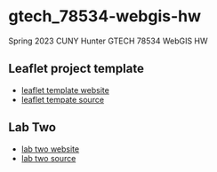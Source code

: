 # gtech_78534-webgis-hw
Spring 2023 CUNY Hunter GTECH 78534 WebGIS HW

## Leaflet project template
- [leaflet template website](https://tangoyankee.github.io/gtech_78534-webgis-hw/nyc_leaflet_template)
- [leaflet tempate source](https://github.com/TangoYankee/gtech_78534-webgis-hw/tree/main/nyc_leaflet_template)

## Lab Two
- [lab two website](https://tangoyankee.github.io/gtech_78534-webgis-hw/lab_two)
- [lab two source](https://github.com/TangoYankee/gtech_78534-webgis-hw/tree/main/lab_two)
